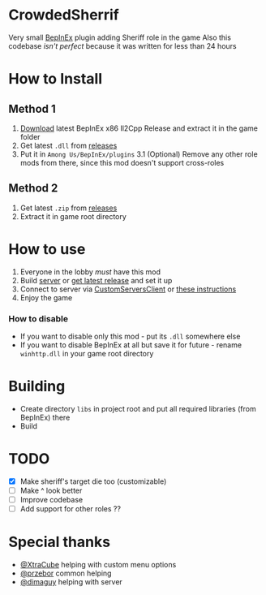 ﻿# CrowdedSherrif

Very small [BepInEx](https://github.com/BepInEx/BepInEx/) plugin adding Sheriff role in the game
Also this codebase *isn't perfect* because it was written for less than 24 hours

# How to Install
## Method 1
1. [Download](https://builds.bepis.io/projects/bepinex_be) latest BepInEx x86 Il2Cpp Release and extract it in the game folder
2. Get latest `.dll` from [releases](https://github.com/Galster2010/CrowdedSheriff/releases)
3. Put it in `Among Us/BepInEx/plugins`
3.1 (Optional) Remove any other role mods from there, since this mod doesn't support cross-roles
## Method 2
1. Get latest `.zip` from [releases](https://github.com/Galster2010/CrowdedSheriff/releases)
2. Extract it in game root directory

# How to use
1. Everyone in the lobby *must* have this mod
2. Build [server](https://github.com/Galster2010/Impostor/) or [get latest release](https://github.com/Galster2010/Impostor/releases/latest) and set it up
3. Connect to server via [CustomServersClient](https://github.com/andruzzzhka/CustomServersClient/) or [these instructions](https://impostor.github.io/Impostor/)
4. Enjoy the game

### How to disable
- If you want to disable only this mod - put its `.dll` somewhere else
- If you want to disable BepInEx at all but save it for future - rename `winhttp.dll` in your game root directory

# Building
- Create directory `libs` in project root and put all required libraries (from BepInEx) there
- Build

# TODO
 - [x] Make sheriff's target die too (customizable)
 - [ ] Make ^ look better
 - [ ] Improve codebase
 - [ ] Add support for other roles ??

# Special thanks
- [@XtraCube](https://github.com/XtraCube) helping with custom menu options
- [@przebor](https://github.com/przebor) common helping
- [@dimaguy](https://github.com/dimaguy) helping with server